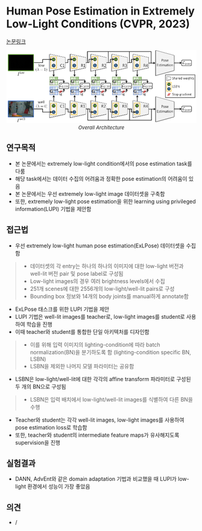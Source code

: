 # Human Pose Estimation in Extremely Low-Light Conditions (CVPR, 2023)

[논문링크](https://openaccess.thecvf.com/content/CVPR2023/html/Lee_Human_Pose_Estimation_in_Extremely_Low-Light_Conditions_CVPR_2023_paper.html)

<p align="center">
    <img width="600" alt='fig1' src="./img/13_22_01.png?raw=true"></br>
    <em><font size=2>Overall Architecture</font></em>
</p>

## 연구목적
- 본 논문에서는 extremely low-light condition에서의 pose estimation task를 다룸
- 해당 task에서는 데이터 수집의 어려움과 정확한 pose estimation의 어려움이 있음
- 본 논문에서는 우선 extremely low-light image 데이터셋을 구축함
- 또한, extremely low-light pose estimation을 위한 learning using privileged information(LUPI) 기법을 제안함

## 접근법
- 우선 extremely low-light human pose estimation(ExLPose) 데이터셋을 수집함
> - 데이터셋의 각 entry는 하나의 하나의 이미지에 대한 low-light 버전과 well-lit 버전 pair 및 pose label로 구성됨
> - Low-light images의 경우 여러 brightness levels에서 수집
> - 251개 scenes에 대한 2556개의 low-light/well-lit pairs로 구성
> - Bounding box 정보와 14개의 body joints를 manual하게 annotate함
- ExLPose 태스크를 위한 LUPI 기법을 제안
- LUPI 기법은 well-lit images를 teacher로, low-light images를 student로 사용하여 학습을 진행
- 이때 teacher와 student를 통합한 단일 아키텍처를 디자인함
> - 이를 위해 입력 이미지의 lighting-condition에 따라 batch normalization(BN)을 분기하도록 함 (lighting-condition specific BN, LSBN)
> - LSBN을 제외한 나머지 모델 파라미터는 공유함
- LSBN은 low-light/well-lit에 대한 각각의 affine transform 파라미터로 구성된 두 개의 BN으로 구성됨
> - LSBN은 입력 배치에서 low-light/well-lit images를 식별하여 다른 BN을 수행
- Teacher와 student는 각각 well-lit images, low-light images를 사용하여 pose estimation loss로 학습함
- 또한, teacher와 student의 intermediate feature maps가 유사해지도록 supervision을 진행

## 실험결과
- DANN, AdvEnt와 같은 domain adaptation 기법과 비교했을 때 LUPI가 low-light 환경에서 성능이 가장 좋았음

## 의견
- /